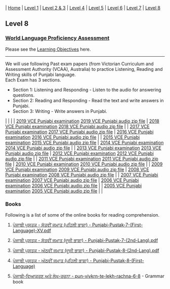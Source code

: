| [Home](https://amardeep0.github.io/learnPunjabi/) | [Level 1](https://amardeep0.github.io/learnPunjabi/Level-1_Punjabi%20Alphabets/) | [Level 2 & 3](https://amardeep0.github.io/learnPunjabi/Level_2-3_Matra/) | [Level 4](https://amardeep0.github.io/learnPunjabi/Level-4_Intermediate/) | [Level 5](https://amardeep0.github.io/learnPunjabi/Level-5_intermediate/) | [Level 6](https://amardeep0.github.io/learnPunjabi/Level-6_Advanced/) | [Level 7](https://amardeep0.github.io/learnPunjabi/Level-7_Advanced/) | [Level 8](https://amardeep0.github.io/learnPunjabi/Level-8_WorldLanguageCompetencyTesting/)

## Level 8 

### [World Language Proficiency Assessment](https://www.k12.wa.us/student-success/resources-subject-area/world-languages/competency-credits-students)


Please see the [Learning Objectives](https://amardeep0.github.io/learnPunjabi/Level-8_WorldLanguageCompetencyTesting/Level_8_Goals) here. 

---


We will use following Past exam papers (from Victorian Curriculum and Assessment Authority (VCAA), Australia) to practice Listening, Reading and Writing skills of Punjabi language.  
Each Exam has 3 sections.  
- Section 1: Listening and Responding - Listen to the audio for answering questions.  
- Section 2: Reading and Responding - Read the text and write answers in Punjabi.  
- Section 3: Writing - Write answers in Punjabi.  

|   |   |
| [2019 VCE Punjabi examination](https://vcaa.vic.edu.au/Documents/exams/punjabi/2019/2019lang-punjabi-w.pdf)  [2019 VCE Punjabi audio zip file](https://vcaa.vic.edu.au/Documents/exams/punjabi/2019/2019Punjabi.zip) | [2018 VCE Punjabi examination](https://vcaa.vic.edu.au/Documents/exams/punjabi/2018/2018lang-punjabi-w.pdf)  [2018 VCE Punjabi audio zip file](https://vcaa.vic.edu.au/Documents/exams/punjabi/2018/2018punjabi.zip) |
| [2017 VCE Punjabi examination](https://vcaa.vic.edu.au/Documents/exams/punjabi/2017/2017lang-punjabi-w.pdf)  [2017 VCE Punjabi audio zip file](https://vcaa.vic.edu.au/Documents/exams/punjabi/2017/2017Punjabi.zip) | [2016 VCE Punjabi examination](https://vcaa.vic.edu.au/Documents/exams/punjabi/2016/2016ccafl-punjabi-w.pdf)  [2016 VCE Punjabi audio zip file](https://vcaa.vic.edu.au/Documents/exams/punjabi/2016/audio2016-ccafl/2016Punjabi.zip) |
| [2015 VCE Punjabi examination](https://vcaa.vic.edu.au/Documents/exams/punjabi/2015/2015ccafl-punjabi-w.pdf)  [2015 VCE Punjabi audio zip file](https://vcaa.vic.edu.au/Documents/exams/punjabi/2015/audio2015-ccafl/2015punjabi.zip) | [2014 VCE Punjabi examination](https://vcaa.vic.edu.au/Documents/exams/punjabi/2014/2014ccafl-punjabi-w.pdf)  [2014 VCE Punjabi audio zip file](https://vcaa.vic.edu.au/Documents/exams/punjabi/2014/audio2014-ccafl/2014Punjabi.zip) |
| [2013 VCE Punjabi examination](https://vcaa.vic.edu.au/Documents/exams/punjabi/2013/2013ccafl-punjabi-w.pdf)  [2013 VCE Punjabi audio zip file](https://vcaa.vic.edu.au/Documents/exams/punjabi/2013/audio2013-ccafl/2013punjabi.zip) | [2012 VCE Punjabi examination](https://vcaa.vic.edu.au/Documents/exams/punjabi/2012/2012ccafl-punjabi-w.pdf)  [2012 VCE Punjabi audio zip file](https://vcaa.vic.edu.au/Documents/exams/punjabi/2012/audio2012-ccafl/2012Punjabi.zip) |
| [2011 VCE Punjabi examination](https://vcaa.vic.edu.au/Documents/exams/punjabi/2011ccafl-punjabi-w.pdf)  [2011 VCE Punjabi audio zip file](https://vcaa.vic.edu.au/Documents/exams/punjabi/audio2011-ccafl/2011Punjabi.zip) | [2010 VCE Punjabi examination](https://vcaa.vic.edu.au/Documents/exams/punjabi/2010ccafl-punjabi-w.pdf)  [2010 VCE Punjabi audio zip file](https://vcaa.vic.edu.au/Documents/exams/punjabi/audio2010-ccafl/2010Punjabi.zip) |
| [2009 VCE Punjabi examination](https://vcaa.vic.edu.au/Documents/exams/punjabi/2009ccafl-punj-w.pdf)  [2009 VCE Punjabi audio zip file](https://vcaa.vic.edu.au/Documents/exams/punjabi/audio2009-ccafl/2009punjabi5.zip) | [2008 VCE Punjabi examination](https://vcaa.vic.edu.au/Documents/exams/punjabi/2008punjabi-web.pdf)  [2008 VCE Punjabi audio zip file](https://vcaa.vic.edu.au/Documents/exams/punjabi/audio2008/2008punjabi5.zip) |
| [2007 VCE Punjabi examination](https://vcaa.vic.edu.au/Documents/exams/punjabi/2007punjabi-web.pdf)  [2007 VCE Punjabi audio zip file](https://vcaa.vic.edu.au/Documents/exams/punjabi/audio2007/punjabi5.zip) | [2006 VCE Punjabi examination](https://vcaa.vic.edu.au/Documents/exams/punjabi/2006punj-snd-w.pdf)  [2006 VCE Punjabi audio zip file](https://vcaa.vic.edu.au/Documents/exams/punjabi/2006punj-snd-w.pdf) |
| [2005 VCE Punjabi examination](https://vcaa.vic.edu.au/Documents/exams/punjabi/punjabi2005.pdf)  [2005 VCE Punjabi audio zip file](https://vcaa.vic.edu.au/Documents/exams/punjabi/audio2005/punjabiaudio2005.zip) |    |
 
### Books

Following is a list of some of the online books for reading comprehension. 


1. [ਪੰਜਾਬੀ ਪੁਸਤਕ - ਸੱਤਵੀਂ ਜਮਾਤ (ਪਹਿਲੀ ਭਾਸ਼ਾ) - Punjabi-Pustak-7-(First-Language)-XV.pdf](http://files-cdn.pseb.ac.in/pseb_files/Punjabi-Pustak-7-(First-Language)-XV.pdf)

2. [ਪੰਜਾਬੀ ਪੁਸਤਕ - ਸੱਤਵੀਂ ਜਮਾਤ (ਦੂਜੀ ਭਾਸ਼ਾ) - Punjabi-Pustak-7-(2nd-Lang).pdf](http://files-cdn.pseb.ac.in/pseb_files/Punjabi-Pustak-7-(2nd-Lang).pdf)

3. [ਪੰਜਾਬੀ ਪੁਸਤਕ - ਅੱਠਵੀਂ ਜਮਾਤ (ਦੂਜੀ ਭਾਸ਼ਾ) - Punjabi-Pustak-8-(2nd-Lang).pdf](http://files-cdn.pseb.ac.in/pseb_files/Punjabi-Pustak-8-(2nd-Lang).pdf)

4. [ਪੰਜਾਬੀ ਪੁਸਤਕ - ਅੱਠਵੀਂ ਜਮਾਤ (ਪਹਿਲੀ ਭਾਸ਼ਾ) - Punjabi-Pustak-8-(First-Language)](http://files-cdn.pseb.ac.in/pseb_files/Punjabi-Pustak-8(1stlang)2018-03-21.pdf)

5. [ਪੰਜਾਬੀ-ਵਿਆਕਰਣ ਅਤੇ ਲੇਖ-ਰਚਨਾ - pun-viykrn-te-lekh-rachna-6-8](https://drive.google.com/file/d/1fZW0x4Tgm3sXW6nhcD34jzWMc2MSRBAQ/view) - Grammar book



